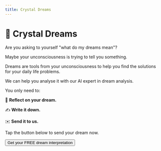 ```yaml
---
title: Crystal Dreams
---
```


# **🔮 Crystal Dreams**

Are you asking to yourself "what do my dreams mean"?

Maybe your unconsciousness is trying to tell you something.

Dreams are tools from your unconsciousness to help you find the solutions for your daily life problems. 

We can help you analyse it with our AI expert in dream analysis.

You only need to:

🤔 **Reflect on your dream.**

✍️ **Write it down.** 

✉️ **Send it to us.**

Tap the button below to send your dream now.

<a href="https://gbv72db7eem.typeform.com/to/bSGnUlg7">
  <button type="button" class="btn btn-dark">
    Get your FREE dream interpretation
  </button>
</a>

